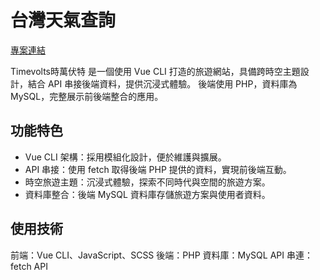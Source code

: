 # 台灣天氣查詢  
[專案連結](https://tibamef2e.com/cgd103/g3/Home)

Timevolts時萬伏特 是一個使用 Vue CLI 打造的旅遊網站，具備跨時空主題設計，結合 API 串接後端資料，提供沉浸式體驗。
後端使用 PHP，資料庫為 MySQL，完整展示前後端整合的應用。

## 功能特色  
- Vue CLI 架構：採用模組化設計，便於維護與擴展。
- API 串接：使用 fetch 取得後端 PHP 提供的資料，實現前後端互動。
- 時空旅遊主題：沉浸式體驗，探索不同時代與空間的旅遊方案。
- 資料庫整合：後端 MySQL 資料庫存儲旅遊方案與使用者資料。

## 使用技術  
前端：Vue CLI、JavaScript、SCSS
後端：PHP
資料庫：MySQL
API 串連：fetch API
